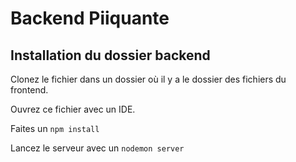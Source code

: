 # Backend Piiquante

## Installation du dossier backend

Clonez le fichier dans un dossier où il y a le dossier des fichiers du frontend.

Ouvrez ce fichier avec un IDE.

Faites un ```npm install```

Lancez le serveur avec un ```nodemon server```

